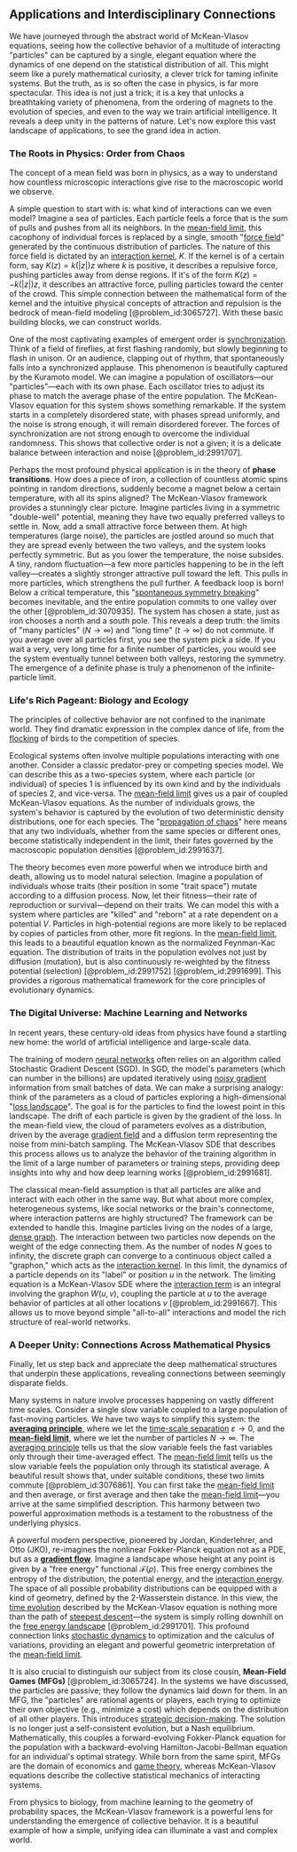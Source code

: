 ## Applications and Interdisciplinary Connections

We have journeyed through the abstract world of McKean-Vlasov equations, seeing how the collective behavior of a multitude of interacting "particles" can be captured by a single, elegant equation where the dynamics of one depend on the statistical distribution of all. This might seem like a purely mathematical curiosity, a clever trick for taming infinite systems. But the truth, as is so often the case in physics, is far more spectacular. This idea is not just a trick; it is a key that unlocks a breathtaking variety of phenomena, from the ordering of magnets to the evolution of species, and even to the way we train artificial intelligence. It reveals a deep unity in the patterns of nature. Let's now explore this vast landscape of applications, to see the grand idea in action.

### The Roots in Physics: Order from Chaos

The concept of a mean field was born in physics, as a way to understand how countless microscopic interactions give rise to the macroscopic world we observe.

A simple question to start with is: what kind of interactions can we even model? Imagine a sea of particles. Each particle feels a force that is the sum of pulls and pushes from all its neighbors. In the [mean-field limit](@article_id:634138), this cacophony of individual forces is replaced by a single, smooth "[force field](@article_id:146831)" generated by the continuous distribution of particles. The nature of this force field is dictated by an [interaction kernel](@article_id:193296), $K$. If the kernel is of a certain form, say $K(z) = k(|z|)z$ where $k$ is positive, it describes a repulsive force, pushing particles away from dense regions. If it's of the form $K(z) = -k(|z|)z$, it describes an attractive force, pulling particles toward the center of the crowd. This simple connection between the mathematical form of the kernel and the intuitive physical concepts of attraction and repulsion is the bedrock of mean-field modeling [@problem_id:3065727]. With these basic building blocks, we can construct worlds.

One of the most captivating examples of emergent order is [synchronization](@article_id:263424). Think of a field of fireflies, at first flashing randomly, but slowly beginning to flash in unison. Or an audience, clapping out of rhythm, that spontaneously falls into a synchronized applause. This phenomenon is beautifully captured by the Kuramoto model. We can imagine a population of oscillators—our "particles"—each with its own phase. Each oscillator tries to adjust its phase to match the average phase of the entire population. The McKean-Vlasov equation for this system shows something remarkable. If the system starts in a completely disordered state, with phases spread uniformly, and the noise is strong enough, it will remain disordered forever. The forces of synchronization are not strong enough to overcome the individual randomness. This shows that collective order is not a given; it is a delicate balance between interaction and noise [@problem_id:2991707].

Perhaps the most profound physical application is in the theory of **phase transitions**. How does a piece of iron, a collection of countless atomic spins pointing in random directions, suddenly become a magnet below a certain temperature, with all its spins aligned? The McKean-Vlasov framework provides a stunningly clear picture. Imagine particles living in a symmetric "double-well" potential, meaning they have two equally preferred valleys to settle in. Now, add a small attractive force between them. At high temperatures (large noise), the particles are jostled around so much that they are spread evenly between the two valleys, and the system looks perfectly symmetric. But as you lower the temperature, the noise subsides. A tiny, random fluctuation—a few more particles happening to be in the left valley—creates a slightly stronger attractive pull toward the left. This pulls in more particles, which strengthens the pull further. A feedback loop is born! Below a critical temperature, this "[spontaneous symmetry breaking](@article_id:140470)" becomes inevitable, and the entire population commits to one valley over the other [@problem_id:3070935]. The system has chosen a state, just as iron chooses a north and a south pole. This reveals a deep truth: the limits of "many particles" ($N\to\infty$) and "long time" ($t\to\infty$) do not commute. If you average over all particles first, you see the system pick a side. If you wait a very, very long time for a finite number of particles, you would see the system eventually tunnel between both valleys, restoring the symmetry. The emergence of a definite phase is truly a phenomenon of the infinite-particle limit.

### Life's Rich Pageant: Biology and Ecology

The principles of collective behavior are not confined to the inanimate world. They find dramatic expression in the complex dance of life, from the [flocking](@article_id:266094) of birds to the competition of species.

Ecological systems often involve multiple populations interacting with one another. Consider a classic predator-prey or competing species model. We can describe this as a two-species system, where each particle (or individual) of species 1 is influenced by its own kind and by the individuals of species 2, and vice-versa. The [mean-field limit](@article_id:634138) gives us a pair of coupled McKean-Vlasov equations. As the number of individuals grows, the system's behavior is captured by the evolution of two deterministic density distributions, one for each species. The "[propagation of chaos](@article_id:193722)" here means that any two individuals, whether from the same species or different ones, become statistically independent in the limit, their fates governed by the macroscopic population densities [@problem_id:2991637].

The theory becomes even more powerful when we introduce birth and death, allowing us to model natural selection. Imagine a population of individuals whose traits (their position in some "trait space") mutate according to a diffusion process. Now, let their fitness—their rate of reproduction or survival—depend on their traits. We can model this with a system where particles are "killed" and "reborn" at a rate dependent on a potential $V$. Particles in high-potential regions are more likely to be replaced by copies of particles from other, more fit regions. In the [mean-field limit](@article_id:634138), this leads to a beautiful equation known as the normalized Feynman-Kac equation. The distribution of traits in the population evolves not just by diffusion (mutation), but is also continuously re-weighted by the fitness potential (selection) [@problem_id:2991752] [@problem_id:2991699]. This provides a rigorous mathematical framework for the core principles of evolutionary dynamics.

### The Digital Universe: Machine Learning and Networks

In recent years, these century-old ideas from physics have found a startling new home: the world of artificial intelligence and large-scale data.

The training of modern [neural networks](@article_id:144417) often relies on an algorithm called Stochastic Gradient Descent (SGD). In SGD, the model's parameters (which can number in the billions) are updated iteratively using [noisy gradient](@article_id:173356) information from small batches of data. We can make a surprising analogy: think of the parameters as a cloud of particles exploring a high-dimensional "[loss landscape](@article_id:139798)". The goal is for the particles to find the lowest point in this landscape. The drift of each particle is given by the gradient of the loss. In the mean-field view, the cloud of parameters evolves as a distribution, driven by the average [gradient field](@article_id:275399) and a diffusion term representing the noise from mini-batch sampling. The McKean-Vlasov SDE that describes this process allows us to analyze the behavior of the training algorithm in the limit of a large number of parameters or training steps, providing deep insights into why and how deep learning works [@problem_id:2991681].

The classical mean-field assumption is that all particles are alike and interact with each other in the same way. But what about more complex, heterogeneous systems, like social networks or the brain's connectome, where interaction patterns are highly structured? The framework can be extended to handle this. Imagine particles living on the nodes of a large, [dense graph](@article_id:634359). The interaction between two particles now depends on the weight of the edge connecting them. As the number of nodes $N$ goes to infinity, the discrete graph can converge to a continuous object called a "graphon," which acts as the [interaction kernel](@article_id:193296). In this limit, the dynamics of a particle depends on its "label" or position $u$ in the network. The limiting equation is a McKean-Vlasov SDE where the [interaction term](@article_id:165786) is an integral involving the graphon $W(u,v)$, coupling the particle at $u$ to the average behavior of particles at all other locations $v$ [@problem_id:2991667]. This allows us to move beyond simple "all-to-all" interactions and model the rich structure of real-world networks.

### A Deeper Unity: Connections Across Mathematical Physics

Finally, let us step back and appreciate the deep mathematical structures that underpin these applications, revealing connections between seemingly disparate fields.

Many systems in nature involve processes happening on vastly different time scales. Consider a single slow variable coupled to a large population of fast-moving particles. We have two ways to simplify this system: the **[averaging principle](@article_id:172588)**, where we let the [time-scale separation](@article_id:194967) $\varepsilon \to 0$, and the **[mean-field limit](@article_id:634138)**, where we let the number of particles $N \to \infty$. The [averaging principle](@article_id:172588) tells us that the slow variable feels the fast variables only through their time-averaged effect. The [mean-field limit](@article_id:634138) tells us the slow variable feels the population only through its statistical average. A beautiful result shows that, under suitable conditions, these two limits commute [@problem_id:3076861]. You can first take the [mean-field limit](@article_id:634138) and then average, or first average and then take the [mean-field limit](@article_id:634138)—you arrive at the same simplified description. This harmony between two powerful approximation methods is a testament to the robustness of the underlying physics.

A powerful modern perspective, pioneered by Jordan, Kinderlehrer, and Otto (JKO), re-imagines the nonlinear Fokker-Planck equation not as a PDE, but as a **[gradient flow](@article_id:173228)**. Imagine a landscape whose height at any point is given by a "free energy" functional $\mathcal{F}(\rho)$. This free energy combines the entropy of the distribution, the potential energy, and the [interaction energy](@article_id:263839). The space of all possible probability distributions can be equipped with a kind of geometry, defined by the $2$-Wasserstein distance. In this view, the [time evolution](@article_id:153449) described by the McKean-Vlasov equation is nothing more than the path of [steepest descent](@article_id:141364)—the system is simply rolling downhill on the [free energy landscape](@article_id:140822) [@problem_id:2991701]. This profound connection links [stochastic dynamics](@article_id:158944) to optimization and the calculus of variations, providing an elegant and powerful geometric interpretation of the [mean-field limit](@article_id:634138).

It is also crucial to distinguish our subject from its close cousin, **Mean-Field Games (MFGs)** [@problem_id:3065724]. In the systems we have discussed, the particles are passive; they follow the dynamics laid down for them. In an MFG, the "particles" are rational agents or players, each trying to optimize their own objective (e.g., minimize a cost) which depends on the distribution of all other players. This introduces [strategic decision-making](@article_id:264381). The solution is no longer just a self-consistent evolution, but a Nash equilibrium. Mathematically, this couples a forward-evolving Fokker-Planck equation for the population with a backward-evolving Hamilton-Jacobi-Bellman equation for an individual's optimal strategy. While born from the same spirit, MFGs are the domain of economics and [game theory](@article_id:140236), whereas McKean-Vlasov equations describe the collective statistical mechanics of interacting systems.

From physics to biology, from machine learning to the geometry of probability spaces, the McKean-Vlasov framework is a powerful lens for understanding the emergence of collective behavior. It is a beautiful example of how a simple, unifying idea can illuminate a vast and complex world.